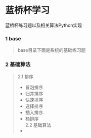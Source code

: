 # 蓝桥杯学习
蓝桥杯练习题以及相关算法Python实现
### 1 base
>base目录下面是系统的基础练习题

### 2 基础算法
>2.1 排序   
>- 冒泡排序
>- 归并排序
>- 快速排序
>- 选择排序
>- 插入排序
>- 桶排序   
>2.2 基础算法
>- 